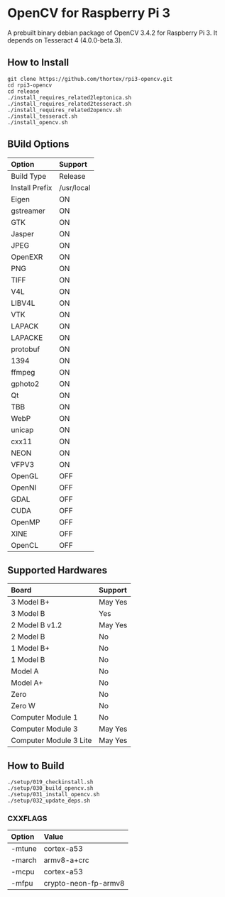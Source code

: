# OpenCV for Raspberry Pi 3

A prebuilt binary debian package of OpenCV 3.4.2 for Raspberry Pi 3. It depends on Tesseract 4 (4.0.0-beta.3).

## How to Install

```
git clone https://github.com/thortex/rpi3-opencv.git
cd rpi3-opencv
cd release
./install_requires_related2leptonica.sh
./install_requires_related2tesseract.sh
./install_requires_related2opencv.sh
./install_tesseract.sh
./install_opencv.sh
```

## BUild Options

| Option | Support |
|:-------|:-------|
| Build Type | Release |
| Install Prefix | /usr/local |
| Eigen | ON |
| gstreamer | ON |
| GTK | ON |
| Jasper | ON |
| JPEG | ON |
| OpenEXR | ON |
| PNG | ON |
| TIFF | ON |
| V4L | ON |
| LIBV4L | ON |
| VTK |  ON |
| LAPACK | ON |
| LAPACKE | ON |
| protobuf | ON |
| 1394 | ON |
| ffmpeg | ON |
| gphoto2 | ON |
| Qt | ON |
| TBB | ON |
| WebP | ON |
| unicap | ON |
| cxx11 | ON |
| NEON | ON |
| VFPV3 | ON |
| OpenGL | OFF |
| OpenNI | OFF |
| GDAL | OFF |
| CUDA | OFF |
| OpenMP | OFF |
| XINE | OFF |
| OpenCL | OFF |

## Supported Hardwares

| Board                 | Support |
|:----------------------|:--------|
| 3 Model B+            | May Yes |
| 3 Model B             | Yes     |
| 2 Model B v1.2        | May Yes |
| 2 Model B             | No      |
| 1 Model B+            | No      |
| 1 Model B             | No      |
| Model A               | No      |
| Model A+              | No      |
| Zero                  | No      |
| Zero W                | No      |
| Computer Module 1     | No      |
| Computer Module 3     | May Yes |
| Computer Module 3 Lite| May Yes |


## How to Build

```
./setup/019_checkinstall.sh
./setup/030_build_opencv.sh
./setup/031_install_opencv.sh
./setup/032_update_deps.sh
```

### CXXFLAGS

| Option | Value                |
|:-------|:---------------------|
|-mtune  | cortex-a53           |
|-march  | armv8-a+crc          |
|-mcpu   | cortex-a53           |
|-mfpu   | crypto-neon-fp-armv8 |



